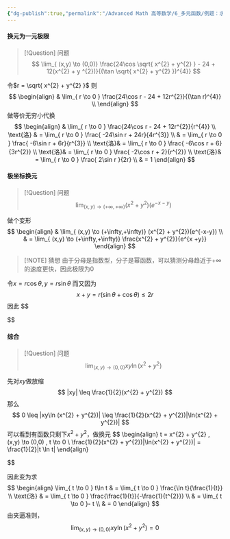 ```yaml
---
{"dg-publish":true,"permalink":"/Advanced Math 高等数学/6_多元函数/例题：求极限：多元函数/","tags":["微积分","例题"]}
---
```


#### 换元为一元极限

> [!Question] 问题
> $$
> \lim_{ (x,y) \to (0,0)}  \frac{24\cos \sqrt{ x^{2} + y^{2} } - 24  + 12(x^{2} + y ^{2})}{(\tan \sqrt{ x^{2} + y^{2} })^{4}}
> $$

令$r = \sqrt{ x^{2} + y^{2} }$
则
$$
\begin{align}
 & \lim_{ r \to 0 } \frac{24\cos r - 24 + 12r^{2}}{(\tan r)^{4}} \\
\end{align}
$$
做等价无穷小代换
$$
\begin{align}
 & \lim_{ r \to 0 } \frac{24\cos r - 24 + 12r^{2}}{r^{4}}  \\
\text{洛} & =  \lim_{ r \to 0 } \frac{ -24\sin r  + 24r}{4r^{3}} \\
& =  \lim_{ r \to 0 } \frac{ -6\sin r  + 6r}{r^{3}} \\
\text{洛}& =  \lim_{ r \to 0 } \frac{ -6\cos r  + 6}{3r^{2}} \\
\text{洛}& =  \lim_{ r \to 0 } \frac{ -2\cos r  + 2}{r^{2}} \\
\text{洛}& =  \lim_{ r \to 0 } \frac{ 2\sin r }{2r} \\
 & = 1
\end{align}
$$
#### 极坐标换元

> [!Question] 问题
> $$
> \lim_{ (x,y) \to (+\infty,+\infty)} (x^{2} + y^{2})(e^{-x-y})
> $$

做个变形
$$
\begin{align}
 & \lim_{ (x,y) \to (+\infty,+\infty)} (x^{2} + y^{2})(e^{-x-y})  \\
 & = \lim_{ (x,y) \to (+\infty,+\infty)} \frac{x^{2} + y^{2}}{e^{x +y}}
\end{align}
$$


> [!NOTE] 猜想
> 由于分母是指数型，分子是幂函数，可以猜测分母趋近于$+\infty$的速度更快，因此极限为$0$


令$x = r\cos \theta , y = r\sin \theta$
而又因为
$$
x + y = r(\sin \theta + \cos \theta) \leq 2r
$$
因此
$$

$$
#### 综合

> [!Question] 问题
> $$
> \lim_{ (x,y) \to (0,0)}  xy\ln(x^{2} + y^{2})
> $$


先对$xy$做放缩
$$
|xy| \leq \frac{1}{2}(x^{2} + y^{2})
$$
那么
$$
0 \leq |xy\ln (x^{2} + y^{2})| \leq \frac{1}{2}(x^{2} + y^{2})|\ln(x^{2} + y^{2})|
$$
可以看到有函数只剩下$x^{2} + y^{2}$，做换元
$$
\begin{align}
t = x^{2} + y^{2} , (x,y) \to (0,0) , t \to 0 \\
\frac{1}{2}(x^{2} + y^{2})|\ln(x^{2} + y^{2})| = \frac{1}{2}|t \ln t|
\end{align}

$$


因此变为求
$$
\begin{align}
\lim_{ t \to 0 } t\ln t  & = \lim_{ t \to 0 } \frac{\ln t}{\frac{1}{t}} \\
\text{洛}  & = \lim_{ t \to 0 } \frac{\frac{1}{t}}{-\frac{1}{t^{2}}} \\
 & = \lim_{ t \to 0 }- t \\
 & = 0
\end{align}
$$
由夹逼准则，
$$
\lim_{ (x,y) \to (0,0)}  xy\ln(x^{2} + y^{2}) = 0
$$

